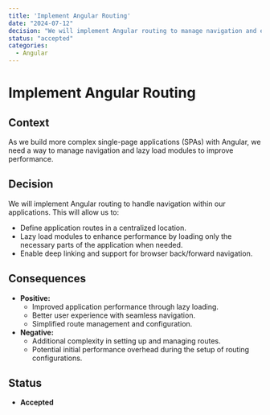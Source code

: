 ```yaml
---
title: 'Implement Angular Routing'
date: "2024-07-12"
decision: "We will implement Angular routing to manage navigation and enable lazy loading for improved performance."
status: "accepted"
categories:
  - Angular
---
```


# Implement Angular Routing

## Context

As we build more complex single-page applications (SPAs) with Angular, we need a way to manage navigation and lazy load modules to improve performance.

## Decision

We will implement Angular routing to handle navigation within our applications. This will allow us to:

- Define application routes in a centralized location.
- Lazy load modules to enhance performance by loading only the necessary parts of the application when needed.
- Enable deep linking and support for browser back/forward navigation.

## Consequences

- **Positive:**
  - Improved application performance through lazy loading.
  - Better user experience with seamless navigation.
  - Simplified route management and configuration.
- **Negative:**
  - Additional complexity in setting up and managing routes.
  - Potential initial performance overhead during the setup of routing configurations.

## Status

- **Accepted**
